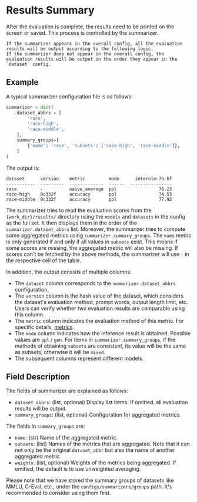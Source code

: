 # Results Summary

After the evaluation is complete, the results need to be printed on the screen or saved. This process is controlled by the summarizer.

```note
If the summarizer appears in the overall config, all the evaluation results will be output according to the following logic.
If the summarizer does not appear in the overall config, the evaluation results will be output in the order they appear in the `dataset` config.
```

## Example

A typical summarizer configuration file is as follows:

```python
summarizer = dict(
    dataset_abbrs = [
        'race',
        'race-high',
        'race-middle',
    ],
    summary_groups=[
        {'name': 'race', 'subsets': ['race-high', 'race-middle']},
    ]
)
```

The output is:

```text
dataset      version    metric         mode      internlm-7b-hf
-----------  ---------  -------------  ------  ----------------
race         -          naive_average  ppl                76.23
race-high    0c332f     accuracy       ppl                74.53
race-middle  0c332f     accuracy       ppl                77.92
```

The summarizer tries to read the evaluation scores from the `{work_dir}/results/` directory using the `models` and `datasets` in the config as the full set. It then displays them in the order of the `summarizer.dataset_abbrs` list. Moreover, the summarizer tries to compute some aggregated metrics using `summarizer.summary_groups`. The `name` metric is only generated if and only if all values in `subsets` exist. This means if some scores are missing, the aggregated metric will also be missing. If scores can't be fetched by the above methods, the summarizer will use `-` in the respective cell of the table.

In addition, the output consists of multiple columns:

- The `dataset` column corresponds to the `summarizer.dataset_abbrs` configuration.
- The `version` column is the hash value of the dataset, which considers the dataset's evaluation method, prompt words, output length limit, etc. Users can verify whether two evaluation results are comparable using this column.
- The `metric` column indicates the evaluation method of this metric. For specific details, [metrics](./metrics.md).
- The `mode` column indicates how the inference result is obtained. Possible values are `ppl` / `gen`. For items in `summarizer.summary_groups`, if the methods of obtaining `subsets` are consistent, its value will be the same as subsets, otherwise it will be `mixed`.
- The subsequent columns represent different models.

## Field Description

The fields of summarizer are explained as follows:

- `dataset_abbrs`: (list, optional) Display list items. If omitted, all evaluation results will be output.
- `summary_groups`: (list, optional) Configuration for aggregated metrics.

The fields in `summary_groups` are:

- `name`: (str) Name of the aggregated metric.
- `subsets`: (list) Names of the metrics that are aggregated. Note that it can not only be the original `dataset_abbr` but also the name of another aggregated metric.
- `weights`: (list, optional) Weights of the metrics being aggregated. If omitted, the default is to use unweighted averaging.

Please note that we have stored the summary groups of datasets like MMLU, C-Eval, etc., under the `configs/summarizers/groups` path. It's recommended to consider using them first.
